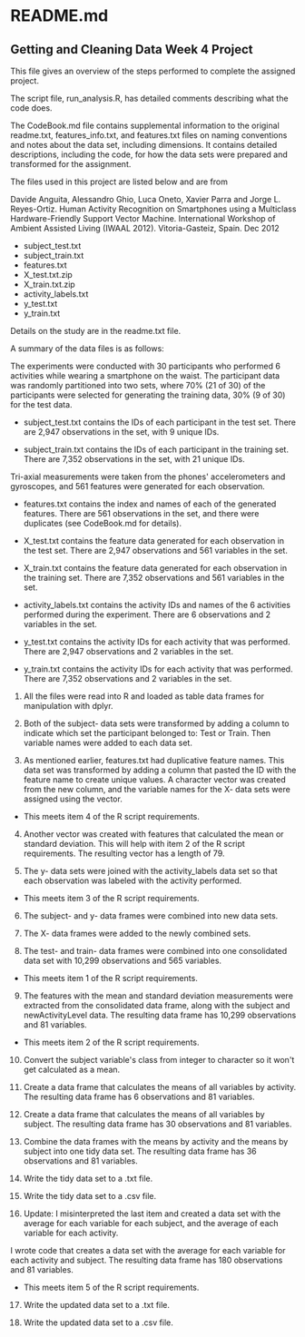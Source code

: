 # README.md

## Getting and Cleaning Data Week 4 Project

This file gives an overview of the steps performed to complete the assigned project. 

The script file, run_analysis.R, has detailed comments describing what the code does.

The CodeBook.md file contains supplemental information to the original readme.txt, features_info.txt, and features.txt files on naming conventions and notes about the data set, including dimensions. It contains detailed descriptions, including the code, for how the data sets were prepared and transformed for the assignment.

The files used in this project are listed below and are from

Davide Anguita, Alessandro Ghio, Luca Oneto, Xavier Parra and Jorge L. Reyes-Ortiz. Human Activity Recognition on Smartphones using a Multiclass Hardware-Friendly  Support Vector Machine. International Workshop of Ambient Assisted Living  (IWAAL 2012). Vitoria-Gasteiz, Spain. Dec 2012

* subject_test.txt
* subject_train.txt
* features.txt
* X_test.txt.zip
* X_train.txt.zip
* activity_labels.txt
* y_test.txt
* y_train.txt

Details on the study are in the readme.txt file. 

A summary of the data files is as follows:

The experiments were conducted with 30 participants who performed 6 activities while wearing a smartphone on the waist. The participant data was randomly partitioned into two sets, where 70% (21 of 30) of the participants were  selected for generating the training data, 30% (9 of 30) for the test data.

* subject_test.txt contains the IDs of each participant in the test set. There are 2,947 observations in the set, with 9 unique IDs.

* subject_train.txt contains the IDs of each participant in the training set. There are 7,352 observations in the set, with 21 unique IDs.

Tri-axial measurements were taken from the phones' accelerometers and  gyroscopes, and 561 features were generated for each observation. 

* features.txt contains the index and names of each of the generated features. There are 561 observations in the set, and there were duplicates (see CodeBook.md for details). 

* X_test.txt contains the feature data generated for each observation in the  test set. There are 2,947 observations and 561 variables in the set.

* X_train.txt contains the feature data generated for each observation in the training set. There are 7,352 observations and 561 variables in the set.

* activity_labels.txt contains the activity IDs and names of the 6 activities performed during the experiment. There are 6 observations and 2 variables in the set.

* y_test.txt contains the activity IDs for each activity that was performed.  There are 2,947 observations and 2 variables in the set.

* y_train.txt contains the activity IDs for each activity that was performed. There are 7,352 observations and 2 variables in the set.

1. All the files were read into R and loaded as table data frames for manipulation with dplyr.

2. Both of the subject- data sets were transformed by adding a column to indicate which set the participant belonged to: Test or Train. Then variable names were added to each data set.

3. As mentioned earlier, features.txt had duplicative feature names. This data set was transformed by adding a column that pasted the ID with the feature name to create unique values. A character vector was created from the new column, and the variable names for the X- data sets were assigned using the vector.

* This meets  item 4 of the R script requirements.

4. Another vector was created with features that calculated the mean or standard deviation. This will help with item 2 of the R script requirements. The resulting vector has a length of 79.


5. The y- data sets were joined with the activity_labels data set so that each observation was labeled with the activity performed. 

* This meets item 3 of the R script requirements.

6. The subject- and y- data frames were combined into new data sets. 

7. The X- data frames were added to the newly combined sets.

8. The test- and train- data frames were combined into one consolidated data set with 10,299 observations and 565 variables.

* This meets item 1 of the R script requirements.

9. The features with the mean and standard deviation 
measurements were extracted from the consolidated data frame, along with the subject and newActivityLevel data. The resulting data frame has 10,299 observations and 81 variables.

* This meets item 2 of the R script requirements.

10. Convert the subject variable's class from integer to character so it won't get calculated as a mean.

11. Create a data frame that calculates the means of all variables by activity. The resulting data frame has 6 observations and 81 variables.

12. Create a data frame that calculates the means of all variables by subject. The resulting data frame has 30 observations and 81 variables.

13. Combine the data frames with the means by activity and the means by subject into one tidy data set. The resulting data frame has 36 observations and 81 variables.

14. Write the tidy data set to a .txt file.

15. Write the tidy data set to a .csv file.

16. Update: I misinterpreted the last item and created a data set with the average for each variable for each subject, and the average of each variable for each activity.

I wrote code that creates a data set with the average for each variable for each activity and subject. The resulting data frame has 180 observations and 81 variables. 

* This meets item 5 of the R script requirements.

17. Write the updated data set to a .txt file.

18. Write the updated data set to a .csv file.










